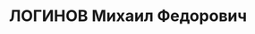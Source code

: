 ---
title: ЛОГИНОВ Михаил Федорович
description: 'капитан, пом. нач. 1 части штаба 41 СД ХВО.

  ВКВС - 27.11.1937, ВМН. Расстрелян 28.11.1937, Днепропетровск'
---